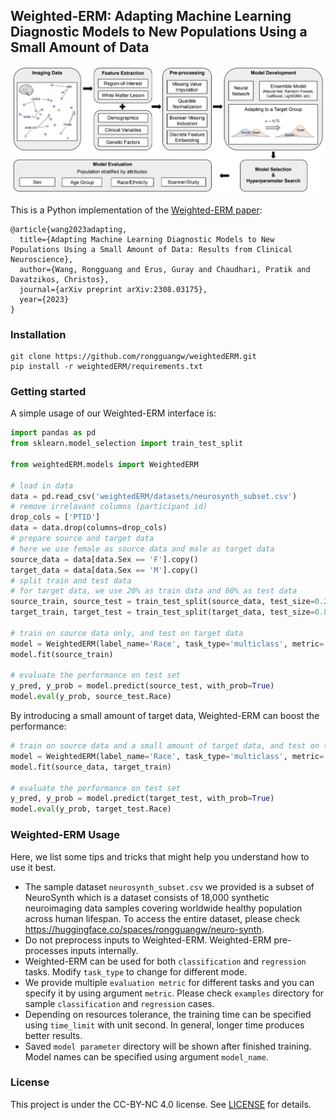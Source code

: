 ## Weighted-ERM: Adapting Machine Learning Diagnostic Models to New Populations Using a Small Amount of Data

<p align="center">
  <img src="./assets/framework.png" width="800">
</p>

This is a Python implementation of the [Weighted-ERM paper](https://arxiv.org/abs/2308.03175):
```
@article{wang2023adapting,
  title={Adapting Machine Learning Diagnostic Models to New Populations Using a Small Amount of Data: Results from Clinical Neuroscience},
  author={Wang, Rongguang and Erus, Guray and Chaudhari, Pratik and Davatzikos, Christos},
  journal={arXiv preprint arXiv:2308.03175},
  year={2023}
}
```

### Installation

```
git clone https://github.com/rongguangw/weightedERM.git
pip install -r weightedERM/requirements.txt
```

### Getting started

A simple usage of our Weighted-ERM interface is:

```python
import pandas as pd
from sklearn.model_selection import train_test_split

from weightedERM.models import WeightedERM

# load in data
data = pd.read_csv('weightedERM/datasets/neurosynth_subset.csv')
# remove irrelavant columns (participant id)
drop_cols = ['PTID']
data = data.drop(columns=drop_cols)
# prepare source and target data
# here we use female as source data and male as target data
source_data = data[data.Sex == 'F'].copy()
target_data = data[data.Sex == 'M'].copy()
# split train and test data
# for target data, we use 20% as train data and 80% as test data
source_train, source_test = train_test_split(source_data, test_size=0.2, random_state=42)
target_train, target_test = train_test_split(target_data, test_size=0.8, random_state=42)

# train on source data only, and test on target data
model = WeightedERM(label_name='Race', task_type='multiclass', metric='accuracy')
model.fit(source_train)

# evaluate the performance on test set
y_pred, y_prob = model.predict(source_test, with_prob=True)
model.eval(y_prob, source_test.Race)
```

By introducing a small amount of target data, Weighted-ERM can boost the performance:
```python
# train on source data and a small amount of target data, and test on target data
model = WeightedERM(label_name='Race', task_type='multiclass', metric='accuracy')
model.fit(source_data, target_train)

# evaluate the performance on test set
y_pred, y_prob = model.predict(target_test, with_prob=True)
model.eval(y_prob, target_test.Race)
```

### Weighted-ERM Usage

Here, we list some tips and tricks that might help you understand how to use it best.

- The sample dataset `neurosynth_subset.csv` we provided is a subset of NeuroSynth which is a dataset consists of 18,000 synthetic neuroimaging data samples covering worldwide healthy population across human lifespan. To access the entire dataset, please check https://huggingface.co/spaces/rongguangw/neuro-synth.
- Do not preprocess inputs to Weighted-ERM. Weighted-ERM pre-processes inputs internally.
- Weighted-ERM can be used for both `classification` and `regression` tasks. Modify `task_type` to change for different mode.
- We provide multiple `evaluation metric` for different tasks and you can specify it by using argument `metric`. Please check `examples` directory for sample `classification` and `regression` cases.
- Depending on resources tolerance, the training time can be specified using `time_limit` with unit second. In general, longer time produces better results.
- Saved `model parameter` directory will be shown after finished training. Model names can be specified using argument `model_name`.

### License

This project is under the CC-BY-NC 4.0 license. See [LICENSE](LICENSE) for details.
